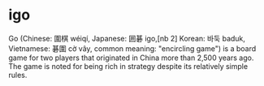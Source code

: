 igo
===

Go (Chinese: 圍棋 wéiqí, Japanese: 囲碁 igo,[nb 2] Korean: 바둑 baduk, Vietnamese: 碁圍 cờ vây, common meaning: "encircling game") is a board game for two players that originated in China more than 2,500 years ago. The game is noted for being rich in strategy despite its relatively simple rules.
